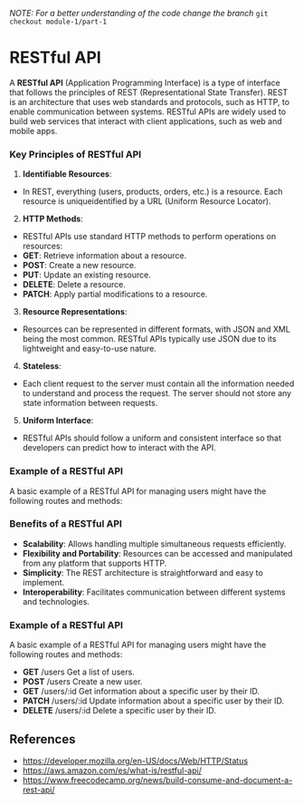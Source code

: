 _NOTE: For a better understanding of the code change the branch_ `git checkout module-1/part-1`

# RESTful API

A **RESTful API** (Application Programming Interface) is a type of interface that follows the principles of REST (Representational State Transfer). REST is an architecture that uses web standards and protocols, such as HTTP, to enable communication between systems. RESTful APIs are widely used to build web services that interact with client applications, such as web and mobile apps.

### Key Principles of RESTful API

1. **Identifiable Resources**:
- In REST, everything (users, products, orders, etc.) is a resource. Each resource is uniqueidentified by a URL (Uniform Resource Locator).

2. **HTTP Methods**:
- RESTful APIs use standard HTTP methods to perform operations on resources:
- **GET**: Retrieve information about a resource.
- **POST**: Create a new resource.
- **PUT**: Update an existing resource.
- **DELETE**: Delete a resource.
- **PATCH**: Apply partial modifications to a resource.

3. **Resource Representations**:
- Resources can be represented in different formats, with JSON and XML being the most common. RESTful APIs typically use JSON due to its lightweight and easy-to-use nature.

4. **Stateless**:
- Each client request to the server must contain all the information needed to understand and process the request. The server should not store any state information between requests.

5. **Uniform Interface**:
- RESTful APIs should follow a uniform and consistent interface so that developers can predict how to interact with the API.

### Example of a RESTful API

A basic example of a RESTful API for managing users might have the following routes and methods:

### Benefits of a RESTful API

- **Scalability**: Allows handling multiple simultaneous requests efficiently.
- **Flexibility and Portability**: Resources can be accessed and manipulated from any platform that supports HTTP.
- **Simplicity**: The REST architecture is straightforward and easy to implement.
- **Interoperability**: Facilitates communication between different systems and technologies.

### Example of a RESTful API
A basic example of a RESTful API for managing users might have the following routes and methods:

- **GET** /users Get a list of users.
- **POST** /users Create a new user.
- **GET** /users/:id Get information about a specific user by their ID.
- **PATCH** /users/:id Update information about a specific user by their ID.
- **DELETE** /users/:id Delete a specific user by their ID.

## References

- https://developer.mozilla.org/en-US/docs/Web/HTTP/Status
- https://aws.amazon.com/es/what-is/restful-api/
- https://www.freecodecamp.org/news/build-consume-and-document-a-rest-api/